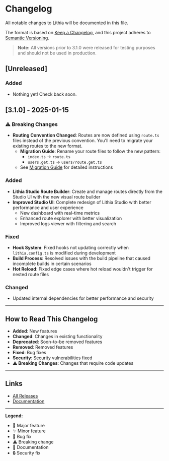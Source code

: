 # Changelog

All notable changes to Lithia will be documented in this file.

The format is based on [Keep a Changelog](https://keepachangelog.com/en/1.0.0/),
and this project adheres to [Semantic Versioning](https://semver.org/spec/v2.0.0.html).

> **Note:** All versions prior to 3.1.0 were released for testing purposes and should not be used in production.

## [Unreleased]

### Added
- Nothing yet! Check back soon.

## [3.1.0] - 2025-01-15

### ⚠️ Breaking Changes

- **Routing Convention Changed**: Routes are now defined using `route.ts` files instead of the previous convention. You'll need to migrate your existing routes to the new format.
  - **Migration Guide**: Rename your route files to follow the new pattern:
    - `index.ts` → `route.ts`
    - `users.get.ts` → `users/route.get.ts`
  - See [Migration Guide](https://lithiajs.com/docs/migration/3.1) for detailed instructions

### Added

- **Lithia Studio Route Builder**: Create and manage routes directly from the Studio UI with the new visual route builder
- **Improved Studio UI**: Complete redesign of Lithia Studio with better performance and user experience
  - New dashboard with real-time metrics
  - Enhanced route explorer with better visualization
  - Improved logs viewer with filtering and search

### Fixed

- **Hook System**: Fixed hooks not updating correctly when `lithia.config.ts` is modified during development
- **Build Process**: Resolved issues with the build pipeline that caused incomplete builds in certain scenarios
- **Hot Reload**: Fixed edge cases where hot reload wouldn't trigger for nested route files

### Changed

- Updated internal dependencies for better performance and security

---

## How to Read This Changelog

- **Added**: New features
- **Changed**: Changes in existing functionality
- **Deprecated**: Soon-to-be removed features
- **Removed**: Removed features
- **Fixed**: Bug fixes
- **Security**: Security vulnerabilities fixed
- **⚠️ Breaking Changes**: Changes that require code updates

---

## Links

- [All Releases](https://github.com/lithia-framework/lithia/releases)
- [Documentation](https://lithiajs.com)

---

**Legend:**
- 🎉 Major feature
- ✨ Minor feature  
- 🐛 Bug fix
- ⚠️ Breaking change
- 📝 Documentation
- 🔒 Security fix